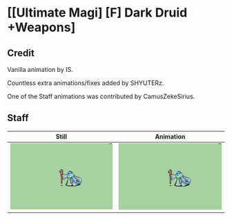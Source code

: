 # [\[Ultimate Magi\] \[F\] Dark Druid +Weapons]

## Credit

Vanilla animation by IS. 

Countless extra animations/fixes added by SHYUTERz.

One of the Staff animations was contributed by CamusZekeSirius.
	
## Staff

| Still | Animation |
| :---: | :-------: |
| ![Staff still](./Staff_000.png) | ![Staff animation](./Staff.gif) |
